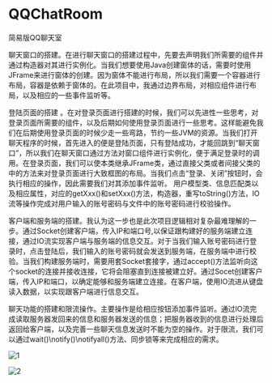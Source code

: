 # QQChatRoom
简易版QQ聊天室

聊天窗口的搭建。在进行聊天窗口的搭建过程中，先要去声明我们所需要的组件并通过构造器对其进行实例化。当我们想要使用Java创建窗体的话，需要时使用JFrame来进行窗体的创建。因为窗体不能进行布局，所以我们需要一个容器进行布局，容器是依赖于窗体的。在此项目中，我通过边界布局，对相应组件进行布局，以及相应的一些事件监听等。

登陆页面的搭建 。在对登录页面进行搭建的时候，我们可以先进性一些思考，对登录页面所需要的组件，以及后期如何使用登录页面进行一些思考。这样能避免我们在后期使用登录页面的时候少走一些弯路，节约一些JVM的资源。当我们打开聊天程序的时候，首先进入的便是登陆页面，只有登陆成功，才能回跳到“聊天窗口”，所以我们在聊天窗口通过方法对窗口组件进行实例化，便于满足登录时的调用。在登录页面，我们可以使本类继承JFrame类，通过直接父类或者间接父类的中的方法来对登录页面进行大致框图的布局。当我们点击“登录、关闭”按钮时，会执行相应的操作，因此需要我们对其添加事件监听。
用户模型类、信息匹配类以及相应属性，对应的getXxx()和setXxx()方法，构造器，重写toString()方法，IO流等操作完成对用户输入的账号密码与文件中的账号密码进行校验操作。

客户端和服务端的搭建。我认为这一步也是此次项目逻辑相对复杂最难理解的一步。通过Socket创建客户端，传入IP和端口号,以保证跟构建好的服务端建立连接，通过IO流实现客户端与服务端的信息交互。对于当我们输入账号密码进行登录时，点击登陆后，我们输入的账号密码就会发送到服务端，在服务端中进行校验。当我们构建服务端时，需要用套Socket套接字，通过accept()方法监听向这个socket的连接并接收连接，它将会阻塞直到连接被建立好。通过Socet创建客户端，传入IP和端口，以确定能够和服务端建立连接。在客户端，使用IO流进从键盘读入数据，以实现跟客户端进行信息交互。

聊天功能的搭建和限流操作。主要操作是给相应按钮添加事件监听。通过IO流完成读取服务器发回来的信息和服务器发送的信息；把服务器收到的信息进行处理后返回给客户端，以及完善一些聊天信息发送时不能为空的操作。对于限流，我们可以通过wait()\notify()\notifyall()方法、同步锁等来完成相应的需求。


![1](https://user-images.githubusercontent.com/105766840/173053084-51cb7444-3491-4a42-82e4-c8c8b11eae70.png)

![2](https://user-images.githubusercontent.com/105766840/173053111-fb8a8ba2-4e65-41cb-b15f-d2b9670dd4fd.png)
